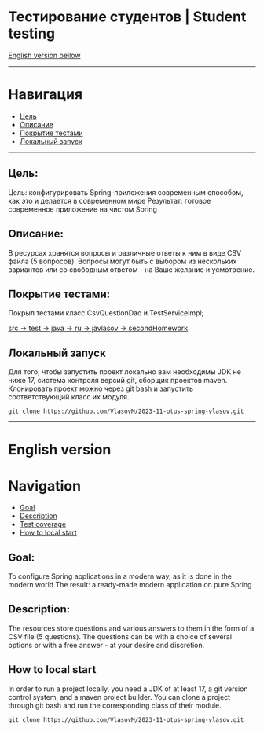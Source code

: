 # Тестирование студентов | Student testing
[English version bellow](#English-version)
___
# Навигация
- [Цель](#Цель)
- [Описание](#Описание)
- [Покрытие тестами](#Покрытие-тестами)
- [Локальный запуск](#Локальный-запуск)

---
## Цель:
Цель: конфигурировать Spring-приложения современным способом, как это и делается в современном мире
Результат: готовое современное приложение на чистом Spring

## Описание: 
В ресурсах хранятся вопросы и различные ответы к ним в виде CSV файла (5 вопросов).
Вопросы могут быть с выбором из нескольких вариантов или со свободным ответом - на Ваше желание и усмотрение.

## Покрытие тестами:
Покрыл тестами класс CsvQuestionDao и TestServiceImpl;

[src -> test -> java -> ru -> javlasov -> secondHomework](https://github.com/VlasovM/2023-11-otus-spring-vlasov/tree/feature/firstHomeWork/secondHomework/src/test/)

## Локальный запуск
Для того, чтобы запустить проект локально вам необходимы JDK не ниже 17, система контроля версий git, сборщик проектов maven.
Клонировать проект можно через git bash и запустить соответствующий класс их модуля.

    git clone https://github.com/VlasovM/2023-11-otus-spring-vlasov.git

---

# English version

# Navigation
- [Goal](#Goal)
- [Description](#Description)
- [Test coverage](#Test-coverage)
- [How to local start](#How-to-local-start)

## Goal:
To configure Spring applications in a modern way, as it is done in the modern world
The result: a ready-made modern application on pure Spring

## Description:
The resources store questions and various answers to them in the form of a CSV file (5 questions).
The questions can be with a choice of several options or with a free answer - at your desire and discretion.

## How to local start
In order to run a project locally, you need a JDK of at least 17, a git version control system, and a maven project builder.
You can clone a project through git bash and run the corresponding class of their module.

    git clone https://github.com/VlasovM/2023-11-otus-spring-vlasov.git
